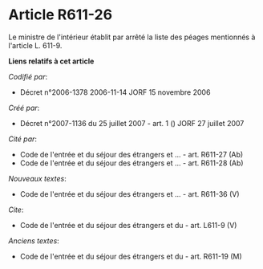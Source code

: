 # Article R611-26

Le ministre de l'intérieur établit par arrêté la liste des péages mentionnés à l'article L. 611-9.

**Liens relatifs à cet article**

_Codifié par_:

  - Décret n°2006-1378 2006-11-14 JORF 15 novembre 2006

_Créé par_:

  - Décret n°2007-1136 du 25 juillet 2007 - art. 1 () JORF 27 juillet 2007

_Cité par_:

  - Code de l'entrée et du séjour des étrangers et ... - art. R611-27 (Ab)
  - Code de l'entrée et du séjour des étrangers et ... - art. R611-28 (Ab)

_Nouveaux textes_:

  - Code de l'entrée et du séjour des étrangers et ... - art. R611-36 (V)

_Cite_:

  - Code de l'entrée et du séjour des étrangers et du  - art. L611-9 (V)

_Anciens textes_:

  - Code de l'entrée et du séjour des étrangers et du  - art. R611-19 (M)
